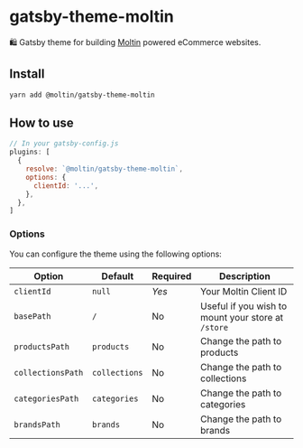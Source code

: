 # gatsby-theme-moltin

🛍 Gatsby theme for building [Moltin](https://moltin.com) powered eCommerce websites.

## Install

```sh
yarn add @moltin/gatsby-theme-moltin
```

## How to use

```js
// In your gatsby-config.js
plugins: [
  {
    resolve: `@moltin/gatsby-theme-moltin`,
    options: {
      clientId: '...',
    },
  },
]
```

### Options

You can configure the theme using the following options:

| Option            | Default       | Required | Description                                        |
| ----------------- | ------------- | -------- | -------------------------------------------------- |
| `clientId`        | `null`        | _Yes_    | Your Moltin Client ID                              |
| `basePath`        | `/`           | No       | Useful if you wish to mount your store at `/store` |
| `productsPath`    | `products`    | No       | Change the path to products                        |
| `collectionsPath` | `collections` | No       | Change the path to collections                     |
| `categoriesPath`  | `categories`  | No       | Change the path to categories                      |
| `brandsPath`      | `brands`      | No       | Change the path to brands                          |
